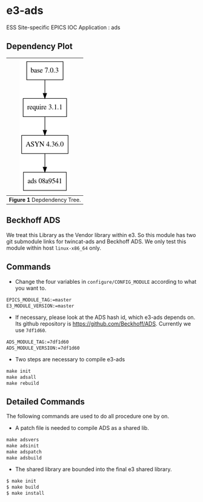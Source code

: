 
e3-ads  
======
ESS Site-specific EPICS IOC Application : ads

## Dependency Plot


|![ads dep](docs/ads.png)|
| :---: |
|**Figure 1** Depdendency Tree. |


## Beckhoff ADS

We treat this Library as the Vendor library within e3. So this module has two git submodule links for twincat-ads and Beckhoff ADS. We only test this module within host `linux-x86_64` only. 


## Commands

* Change the four variables in `configure/CONFIG_MODULE` according to what you want to. 

```
EPICS_MODULE_TAG:=master
E3_MODULE_VERSION:=master
```
* If necessary, please look at the ADS hash id, which e3-ads depends on. Its github repository is
https://github.com/Beckhoff/ADS. Currently we use `7df1d60`. 

```
ADS_MODULE_TAG:=7df1d60
ADS_MODULE_VERSION:=7df1d60
```

* Two steps are necessary to compile e3-ads
```
make init
make adsall
make rebuild
```

## Detailed Commands
The following commands are used to do all procedure one by on.

* A patch file is needed to compile ADS as a shared lib.

```
make adsvers
make adsinit
make adspatch
make adsbuild
```

* The shared library are bounded into the final e3 shared library.

```
$ make init
$ make build
$ make install
```

